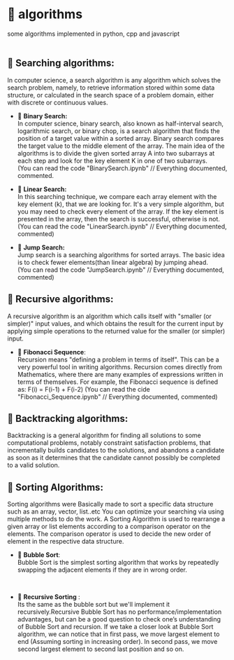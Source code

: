 # :notebook: algorithms
some algorithms implemented in python, cpp and javascript <br /> <br />

## :rocket: Searching algorithms: <br />
In computer science, a search algorithm is any algorithm which solves the search problem, namely, to retrieve information stored within some data structure,
 or calculated in the search space of a problem domain, either with discrete or continuous values. <br /> 

* :bookmark: **Binary Search:** <br />
In computer science, binary search, also known as half-interval search, logarithmic search, or binary chop, is a search algorithm that finds the position of a target value within a sorted array. Binary search compares the target value to the middle element of the array.
The main idea of the algorithms is to divide the given sorted array A into two subarrays at each step and look for the key element K in one of two subarrays. <br />
(You can read the code "BinarySearch.ipynb" // Everything documented, commented. <br />

* :bookmark: **Linear Search:** <br />
In this searching technique, we compare each array element with the key element (k), that we are looking for.
It's a very simple algorithm, but you may need to check every element of the array. If the key element is presented in the array, then the search is successful, otherwise is not. <br />
(You can read the code "LinearSearch.ipynb" // Everything documented, commented) <br />

* :bookmark: **Jump Search:** <br />
Jump search is a searching algorithms for sorted arrays. The basic idea is to check fewer elements(than linear algebra) by jumping ahead. <br />
(You can read the code "JumpSearch.ipynb" // Everything documented, commented) <br /> 

## :rocket: Recursive algorithms: <br />
A recursive algorithm is an algorithm which calls itself with "smaller (or simpler)" input values, and which obtains the result for the current input by 
applying simple operations to the returned value for the smaller (or simpler) input. <br />


* :bookmark: **Fibonacci Sequence**: <br />
Recursion means "defining a problem in terms of itself". This can be a very powerful tool in writing algorithms. 
Recursion comes directly from Mathematics, where there are many examples of expressions written in terms of themselves. 
For example, the Fibonacci sequence is defined as: F(i) = F(i-1) + F(i-2) 
(You can read the cide "Fibonacci_Sequence.ipynb" // Everything documented, commented) <br /> 

## :rocket: Backtracking algorithms: <br /> 
Backtracking is a general algorithm for finding all solutions to some computational problems, notably constraint satisfaction problems, that incrementally builds candidates to the solutions, and abandons a candidate as soon as it determines that the candidate cannot possibly be completed to a valid solution. <br /> 



## :rocket: Sorting Algorithms: <br />
Sorting algorithms were Basically made to sort a specific data structure such as an array, vector, list..etc 
You can optimize your searching via using multiple methods to do the work. A Sorting Algorithm is used to rearrange a given array or list elements according to a comparison operator on the elements. The comparison operator is used to decide the new order of element in the respective data structure. 
* :bookmark: **Bubble Sort**: <br />
Bubble Sort is the simplest sorting algorithm that works by repeatedly swapping the adjacent elements if they are in wrong order.
<br />


* :bookmark: **Recursive Sorting** : <br />
Its the same as the bubble sort but we'll implement it recursively.Recursive Bubble Sort has no performance/implementation advantages, but can be a good question to check one’s understanding of Bubble Sort and recursion.
If we take a closer look at Bubble Sort algorithm, we can notice that in first pass, we move largest element to end (Assuming sorting in increasing order). In second pass, we move second largest element to second last position and so on.<br />

